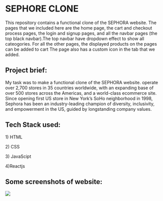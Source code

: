 <h1>SEPHORE CLONE</h1>
<p>This repository contains a functional clone of the SEPHORA website. The pages that we included here are the home page, the cart and checkout process pages, the login and signup pages, and all the navbar pages (the top black navbar).The top navbar have dropdown effect to show all cateogories. For all the other pages, the displayed products on the pages can be added to cart The page also has a custom icon in the tab that we added.</p>

<h2>Project brief:</h2>

My task was to make a functional clone of the SEPHORA website. operate over 2,700 stores in 35 countries worldwide, with an expanding base of over 500 stores across the Americas, and a world-class ecommerce site. Since opening first US store in New York’s SoHo neighborhood in 1998, Sephora has been an industry-leading champion of diversity, inclusivity, and empowerment in the US, guided by longstanding company values.

<h2>Tech Stack used:</h2>
<p>1) HTML</p>
<p>2) CSS</p>
<p>3) JavaScipt</p>
<p>4)Reactjs</p>

<h2>Some screenshots of website:</h2>
<img src="https://user-images.githubusercontent.com/101570740/190070696-944f2709-841d-46bb-9f93-f04ac28ed5e1.png"/>


